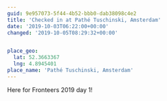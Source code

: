 ```yaml
---
guid: 9e957073-5f44-4b52-bbb0-dab38098c4e2
title: 'Checked in at Pathé Tuschinski, Amsterdam'
date: '2019-10-03T06:22:00+00:00'
changed: '2019-10-05T08:29:32+00:00'


place_geo:
  lat: 52.3663367
  lng: 4.8945401
place_name: 'Pathé Tuschinski, Amsterdam'
---
```


Here for Fronteers 2019 day 1! 
